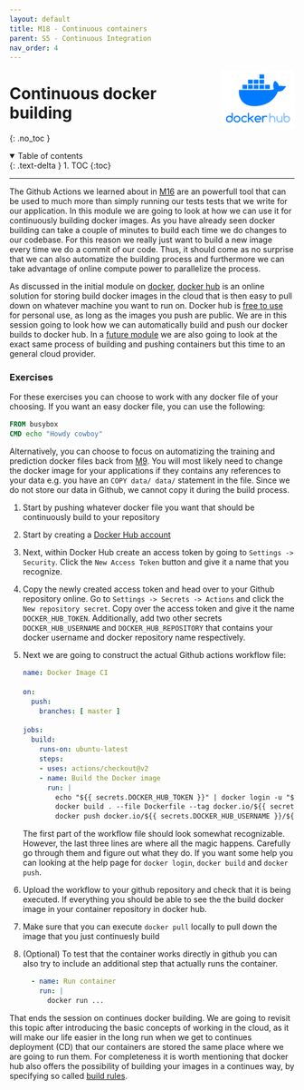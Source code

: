 ```yaml
---
layout: default
title: M18 - Continuous containers
parent: S5 - Continuous Integration
nav_order: 4
---
```


<img style="float: right;" src="../figures/icons/dockerhub.png" width="130"> 

# Continuous docker building
{: .no_toc }

<details open markdown="block">
  <summary>
    Table of contents
  </summary>
  {: .text-delta }
1. TOC
{:toc}
</details>

---

The Github Actions we learned about in [M16](M16_github_actions.md) are an powerfull tool that can be used to much more 
than simply running our tests tests that we write for our application. In this module we are going to look at how we can
use it for continuously building docker images. As you have already seen docker building can take a couple of minutes 
to build each time we do changes to our codebase. For this reason we really just want to build a new image every time we 
do a commit of our code. Thus, it should come as no surprise that we can also automatize the building process and 
furthermore we can take advantage of online compute power to parallelize the process.

As discussed in the initial module on [docker](../s3_reproducibility/M9_docker.md), 
[docker hub](https://hub.docker.com/) is an online solution for storing build docker images in the cloud that is then
easy to pull down on whatever machine you want to run on. Docker hub is 
[free to use](https://www.docker.com/pricing/) for personal use, as long as the images you push are public. We are in
this session going to look how we can automatically build and push our docker builds to docker hub. In a 
[future module](../s6_the_cloud/M21_using_the_cloud.md) we are also going to look at the exact same process of building 
and pushing containers but this time to an general cloud provider.

### Exercises

For these exercises you can choose to work with any docker file of your choosing. If you want an easy docker file,
you can use the following:
```dockerfile
FROM busybox
CMD echo "Howdy cowboy"
```
Alternatively, you can choose to focus on automatizing the training and prediction docker files back from 
[M9](../s3_reproducibility/M9_docker.md). You will most likely need to change the docker image for your applications
if they contains any references to your data e.g. you have an `COPY data/ data/` statement in the file. Since we do
not store our data in Github, we cannot copy it during the build process.

1. Start by pushing whatever docker file you want that should be continuously build to your repository

2. Start by creating a [Docker Hub account](https://hub.docker.com/)

3. Next, within Docker Hub create an access token by going to `Settings -> Security`. Click the `New Access Token`
   button and give it a name that you recognize.

4. Copy the newly created access token and head over to your Github repository online. Go to 
   `Settings -> Secrets -> Actions` and click the `New repository secret`. Copy over the access token and give
   it the name `DOCKER_HUB_TOKEN`. Additionally, add two other secrets `DOCKER_HUB_USERNAME` and `DOCKER_HUB_REPOSITORY`
   that contains your docker username and docker repository name respectively.

5. Next we are going to construct the actual Github actions workflow file:
   ```yaml
   name: Docker Image CI

   on:
     push:
       branches: [ master ]

   jobs:
     build:
       runs-on: ubuntu-latest
       steps:
       - uses: actions/checkout@v2
       - name: Build the Docker image
         run: |
           echo "${{ secrets.DOCKER_HUB_TOKEN }}" | docker login -u "${{ secrets.DOCKER_HUB_USERNAME }}" --password-stdin docker.io
           docker build . --file Dockerfile --tag docker.io/${{ secrets.DOCKER_HUB_USERNAME }}/${{ secrets.DOCKER_HUB_REPOSITORY }}:$GITHUB_SHA
           docker push docker.io/${{ secrets.DOCKER_HUB_USERNAME }}/${{ secrets.DOCKER_HUB_REPOSITORY }}:$GITHUB_SHA
   ```
   The first part of the workflow file should look somewhat recognizable. However, the last three lines are where
   all the magic happens. Carefully go through them and figure out what they do. If you want some help you can looking
   at the help page for `docker login`, `docker build` and `docker push`.

6. Upload the workflow to your github repository and check that it is being executed. If everything you should be able
   to see the the build docker image in your container repository in docker hub.

7. Make sure that you can execute `docker pull` locally to pull down the image that you just continuesly build

7. (Optional) To test that the container works directly in github you can also try to include an additional
   step that actually runs the container.
   ```yaml
     - name: Run container
       run: |
         docker run ...
   ```

That ends the session on continues docker building. We are going to revisit this topic after introducing the basic
concepts of working in the cloud, as it will make our life easier in the long run when we get to continues deployment
(CD) that our containers are stored the same place where we are going to run them. For completeness it is worth 
mentioning that docker hub also offers the possibility of building your images in a continues way, by specifying so 
called [build rules](https://docs.docker.com/docker-hub/builds/).
